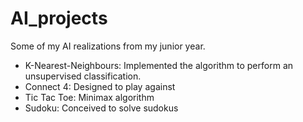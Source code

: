 # AI_projects

Some of my AI realizations from my junior year.

- K-Nearest-Neighbours: Implemented the algorithm to perform an unsupervised classification.
- Connect 4: Designed to play against
- Tic Tac Toe: Minimax algorithm
- Sudoku: Conceived to solve sudokus
